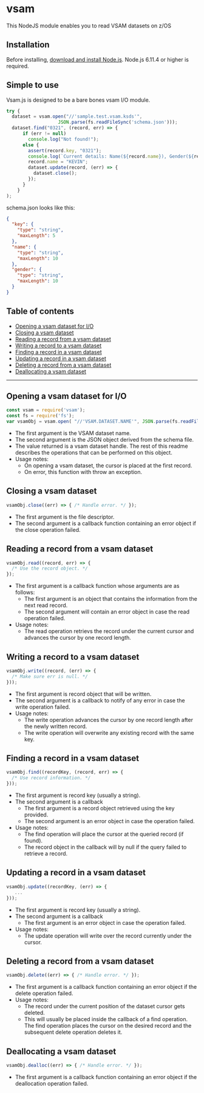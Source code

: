 # vsam
This NodeJS module enables you to read VSAM datasets on z/OS

## Installation

<!--
This is a [Node.js](https://nodejs.org/en/) module available through the
[npm registry](https://www.npmjs.com/).
-->

Before installing, [download and install Node.js](https://developer.ibm.com/node/sdk/ztp/).
Node.js 6.11.4 or higher is required.

## Simple to use

Vsam.js is designed to be a bare bones vsam I/O module.

```js
try {
  dataset = vsam.open("//'sample.test.vsam.ksds'",
                   JSON.parse(fs.readFileSync('schema.json')));
  dataset.find("0321", (record, err) => {
      if (err != null)
        console.log("Not found!");
      else {
        assert(record.key, "0321");
        console.log(`Current details: Name(${record.name}), Gender(${record.gender})`);
        record.name = "KEVIN";
        dataset.update(record, (err) => {
          dataset.close();
        });
      }
    }
);
```
schema.json looks like this:

```json
{
  "key": {
    "type": "string",
    "maxLength": 5
  },
  "name": {
    "type": "string",
    "maxLength": 10
  },
  "gender": {
    "type": "string",
    "maxLength": 10
  }
}
```

## Table of contents

- [Opening a vsam dataset for I/O](#opening-a-vsam-dataset-for-io)
- [Closing a vsam dataset](#closing-a-vsam-dataset)
- [Reading a record from a vsam dataset](#reading-a-record-from-a-vsam-dataset)
- [Writing a record to a vsam dataset](#writing-a-record-to-a-vsam-dataset)
- [Finding a record in a vsam dataset](#finding-a-record-in-a-vsam-dataset)
- [Updating a record in a vsam dataset](#updating-a-record-in-a-vsam-dataset)
- [Deleting a record from a vsam dataset](#deleting-a-record-from-a-vsam-dataset)
- [Deallocating a vsam dataset](#deallocating-a-vsam-dataset)

---

## Opening a vsam dataset for I/O

```js
const vsam = require('vsam');
const fs = require('fs');
var vsamObj = vsam.open( "//'VSAM.DATASET.NAME'", JSON.parse(fs.readFileSync('schema.json')));
```

* The first argument is the VSAM dataset name.
* The second argument is the JSON object derived from the schema file.
* The value returned is a vsam dataset handle. The rest of this readme describes the operations that can be performed on this object.
* Usage notes:
  * On opening a vsam dataset, the cursor is placed at the first record.
  * On error, this function with throw an exception.

## Closing a vsam dataset

```js
vsamObj.close((err) => { /* Handle error. */ });
```

* The first argument is the file descriptor.
* The second argument is a callback function containing an error object if the close operation failed.

## Reading a record from a vsam dataset

```js
vsamObj.read((record, err) => { 
  /* Use the record object. */
});
```

* The first argument is a callback function whose arguments are as follows:
  * The first argument is an object that contains the information from the next read record.
  * The second argument will contain an error object in case the read operation failed.
* Usage notes:
  * The read operation retrievs the record under the current cursor and advances the cursor by one record length.

## Writing a record to a vsam dataset

```js
vsamObj.write((record, (err) => { 
  /* Make sure err is null. */
}));
```

* The first argument is record object that will be written.
* The second argument is a callback to notify of any error in case the write operation failed.
* Usage notes:
  * The write operation advances the cursor by one record length after the newly written record.
  * The write operation will overwrite any existing record with the same key.

## Finding a record in a vsam dataset

```js
vsamObj.find((recordKey, (record, err) => { 
  /* Use record information. */
}));
```

* The first argument is record key (usually a string).
* The second argument is a callback
  * The first argument is a record object retrieved using the key provided.
  * The second argument is an error object in case the operation failed.
* Usage notes:
  * The find operation will place the cursor at the queried record (if found).
  * The record object in the callback will by null if the query failed to retrieve a record.
  
## Updating a record in a vsam dataset

```js
vsamObj.update((recordKey, (err) => { 
   ...
}));
```

* The first argument is record key (usually a string).
* The second argument is a callback
  * The first argument is an error object in case the operation failed.
* Usage notes:
  * The update operation will write over the record currently under the cursor.
  
## Deleting a record from a vsam dataset

```js
vsamObj.delete((err) => { /* Handle error. */ });
```

* The first argument is a callback function containing an error object if the delete operation failed.
* Usage notes:
  * The record under the current position of the dataset cursor gets deleted.
  * This will usually be placed inside the callback of a find operation. The find operation places
    the cursor on the desired record and the subsequent delete operation deletes it.

## Deallocating a vsam dataset

```js
vsamObj.dealloc((err) => { /* Handle error. */ });
```

* The first argument is a callback function containing an error object if the deallocation operation failed.
